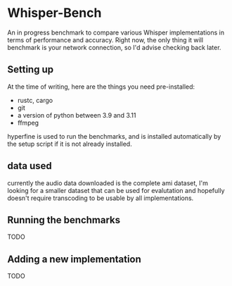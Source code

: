# Whisper-Bench

An in progress benchmark to compare various Whisper implementations in terms of performance and accuracy.
Right now, the only thing it will benchmark is your network connection, so I'd advise checking back later.

## Setting up

At the time of writing, here are the things you need pre-installed:
- rustc, cargo
- git
- a version of python between 3.9 and 3.11
- ffmpeg

hyperfine is used to run the benchmarks, and is installed automatically by the setup script if it is not already installed.

## data used

currently the audio data downloaded is the complete ami dataset, I'm looking for a smaller dataset that can be used for evalutation and hopefully doesn't require transcoding to be usable by all implementations.

## Running the benchmarks

TODO

## Adding a new implementation

TODO

